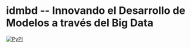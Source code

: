 # idmbd -- Innovando el Desarrollo de Modelos a través del Big Data

[![PyPI](https://img.shields.io/pypi/v/idmbd.svg?style=flat-square)](https://pypi.python.org/pypi/idmbd/)



